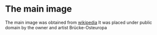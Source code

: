 # The main image

The main image was obtained from [wikipedia](https://commons.wikimedia.org/wiki/File:Han_Yang_Ling_16.JPG) It was placed under public domain by the owner and artist	Brücke-Osteuropa
